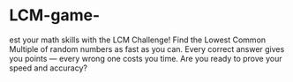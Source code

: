 # LCM-game-
est your math skills with the LCM Challenge! Find the Lowest Common Multiple of random numbers as fast as you can. Every correct answer gives you points — every wrong one costs you time. Are you ready to prove your speed and accuracy?
